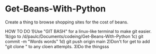# Get-Beans-With-Python
Create a thing to browse shopping sites for the cost of beans. 

HOW TO DO
1)Use "GIT BASH" for a linux-like terminal to make git easier. 
1b)go to /d/paulc/Documents/codeing/Get-Beans-With-Python
1c) git commit -m "Words words"
1d) git push origin main
2)Don't for get to add "git clone <project address>" to any cloen attempts.
3)Do the thingsss




